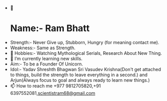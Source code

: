 <!---
Hello Everyone Welcome to the world of Ram Bhatt.
--->
- 👋 <h1>Name:- Ram Bhatt </h1>
- Strength:- Never Give up, Stubborn, Hungry (for meaning contact me).
- Weakness:- Same as Strength.
- 👀 Hobbies:- Watching Mythological Serials, Research About New Thing.
- 🌱 I’m currently learning  new skills.
- Aim:- To be a Founder Of Unicorn.
- Idol:-  Yadav Shreshth Bhagwan Sri Vasudev Krishna(Don't get attached to things, build the  strength to leave everything in a second.) and Arjun(Always focus to goal and always ready to learn new things.) 
- 📫 How to reach me +977 9812705820,+91 6397552081,scientistram68@gmail.com
